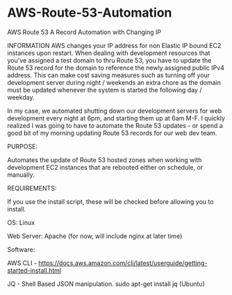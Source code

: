 # AWS-Route-53-Automation
AWS Route 53 A Record Automation with Changing IP

INFORMATION
AWS changes your IP address for non Elastic IP bound EC2 instances upon restart.  When dealing with development resources that you've assigned a test domain to thru Route 53, 
you have to update the Route 53 record for the domain to reference the newly assigned public IPv4 address.  This can make cost saving measures such as turning off your development
server during night / weekends an extra chore as the domain must be updated whenever the system is started the following day / weekday.

In my case, we automated shutting down our development servers for web development every night at 6pm, and starting them up at 6am M-F.  I quickly realized I was going to have to 
automate the Route 53 updates - or spend a good bit of my morning updating Route 53 records for our web dev team.


PURPOSE:

Automates the update of Route 53 hosted zones when working with development EC2 instances that are rebooted either on schedule, or manually.

REQUIREMENTS:

If you use the install script, these will be checked before allowing you to install.

OS: Linux

Web Server: Apache (for now, will include nginx at later time)

Software: 

  AWS CLI  - https://docs.aws.amazon.com/cli/latest/userguide/getting-started-install.html  
  
  JQ - Shell Based JSON manipulation.  sudo apt-get install jq (Ubuntu)
  





